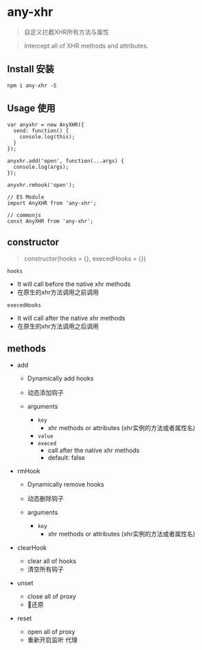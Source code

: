 # any-xhr

> 自定义拦截XHR所有方法与属性

> Intercept all of XHR methods and attributes.

## Install 安装

`npm i any-xhr -S`

## Usage 使用

```
var anyxhr = new AnyXHR({
  send: function() {
    console.log(this);
  }
});

anyxhr.add('open', function(...args) {
  console.log(args);
});

anyxhr.rmhook('open');

// ES Module
import AnyXHR from 'any-xhr';

// commonjs
const AnyXHR from 'any-xhr';
```

## constructor

> constructor(hooks = {}, execedHooks = {})

`hooks` 

  - It will call before the native xhr methods
  - 在原生的xhr方法调用之前调用

`execedHooks`

  - It will call after the native xhr methods
  - 在原生的xhr方法调用之后调用

## methods

- add
  - Dynamically add hooks
  - 动态添加钩子

  - arguments
    - `key` 
      - xhr methods or attributes (xhr实例的方法或者属性名)
    - `value`
    - `execed`
      - call after the native xhr methods
      - default: false

- rmHook
  - Dynamically remove hooks
  - 动态删除钩子

  - arguments
    - `key`
      -  xhr methods or attributes (xhr实例的方法或者属性名)

- clearHook
  - clear all of hooks
  - 清空所有钩子

- unset
  - close all of proxy
  - 还原

- reset
  - open all of proxy
  - 重新开启监听 代理

